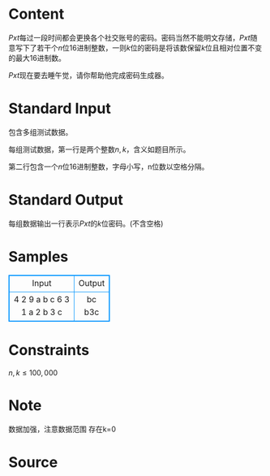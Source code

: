 
# Content

$Pxt$每过一段时间都会更换各个社交账号的密码。密码当然不能明文存储，$Pxt$随意写下了若干个$n$位16进制整数，一则$k$位的密码是将该数保留$k$位且相对位置不变的最大16进制数。

$Pxt$现在要去睡午觉，请你帮助他完成密码生成器。

# Standard Input

包含多组测试数据。

每组测试数据，第一行是两个整数$n,k$，含义如题目所示。

第二行包含一个$n$位16进制整数，字母小写，n位数以空格分隔。

# Standard Output

每组数据输出一行表示$Pxt$的$k$位密码。(不含空格)

# Samples

<style>
        table,table tr th, table tr td { border:1px solid #0094ff; }
        table { width: 200px; min-height: 25px; line-height: 25px; text-align: center; border-collapse: collapse;}   
    </style>
<table>
	<tr>
		<td>Input</td>
		<td>Output</td>
	</tr>
<tr><td>4 2
9 a b c
6 3
1 a 2 b 3 c</td><td>bc
b3c</td></tr></table>


# Constraints

$n,k≤100,000$

# Note

数据加强，注意数据范围
存在k=0

# Source


